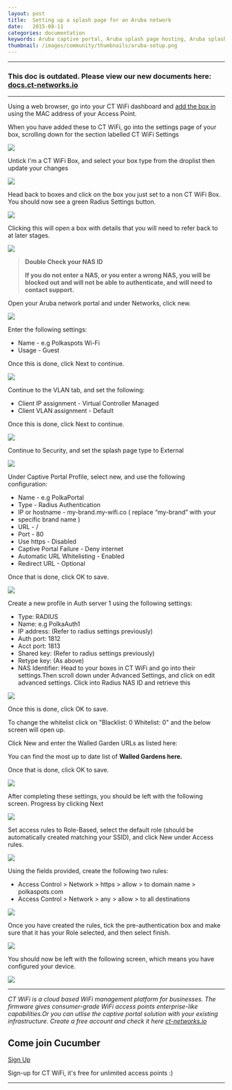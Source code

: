 ```yaml
---
layout: post
title:  Setting up a splash page for an Aruba network
date:   2015-08-11
categories: documentation
keywords: Aruba captive portal, Aruba splash page hosting, Aruba splash page not working, Aruba splash page template, Aruba splash page free, Aruba splash page html
thumbnail: /images/community/thumbnails/aruba-setup.png
---
```

<hr>
<h3>This doc is outdated. Please view our new documents here:<br>
<a href="https://docs.ct-networks.io/article/108-aruba-splash-page-setup">docs.ct-networks.io</a></h3>
<hr>

Using a web browser, go into your CT WiFi dashboard and <a href="/documentation/add-box.html" class="dst">add the box in</a> using the MAC address of your Access Point.

When you have added these to CT WiFi, go into the settings page of your box, scrolling down for the section labelled CT WiFi Settings

<div class="mdl-typography--text-center">
<img src="/images/community/tutorials/aruba-guide/box-settings.png">
</div>

Untick I'm a CT WiFi Box, and select your box type from the droplist then update your changes

<div class="mdl-typography--text-center">
<img src="/images/community/tutorials/aruba-guide/nonct-box.png">
</div>

Head back to boxes and click on the box you just set to a non CT WiFi Box. You should now see a green Radius Settings button.

<div class="mdl-typography--text-center">
<img src="/images/community/tutorials/aruba-guide/radius-settings.png">
</div>

Clicking this will open a box with details that you will need to refer back to at later stages.

<div class="mdl-typography--text-center">
<img src="/images/community/tutorials/aruba-guide/radius-info.png">
</div>

<blockquote><b>Double Check your NAS ID

If you do not enter a NAS, or you enter a wrong NAS, you will be blocked out and will not be able to authenticate, and will need to contact support.</b></blockquote>

Open your Aruba network portal and under Networks, click new.

<div class="mdl-typography--text-center">
<img src="/images/community/tutorials/aruba-guide/aruba-new.png">
</div>

Enter the following settings:

<ul>
<li>Name - e.g Polkaspots Wi-Fi
<li>Usage - Guest
</ul>

Once this is done, click Next to continue.

<div class="mdl-typography--text-center">
<img src="/images/community/tutorials/aruba-guide/wlan-settings.png">
</div>

Continue to the VLAN tab, and set the following:

<ul>
<li>Client IP assignment - Virtual Controller Managed
<li>Client VLAN assignment - Default
</ul>

Once this is done, click Next to continue.

<div class="mdl-typography--text-center">
<img src="/images/community/tutorials/aruba-guide/vlan-assignment.png">
</div>

Continue to Security, and set the splash page type to External

<div class="mdl-typography--text-center">
<img src="/images/community/tutorials/aruba-guide/external-splash.png">
</div>

Under Captive Portal Profile, select new, and use the following configuration:

<ul>
<li>Name - e.g PolkaPortal
<li>Type - Radius Authentication
<li>IP or hostname - my-brand.my-wifi.co ( replace “my-brand” with your <li>specific brand name )
<li>URL - /
<li>Port - 80
<li>Use https - Disabled
<li>Captive Portal Failure - Deny internet
<li>Automatic URL Whitelisting - Enabled
<li>Redirect URL - Optional
</ul>

Once that is done, click OK to save.

<div class="mdl-typography--text-center">
<img src="/images/community/tutorials/aruba-guide/captive-portal.png">
</div>

Create a new profile in Auth server 1 using the following settings:

<ul>
<li>Type: RADIUS
<li>Name: e.g PolkaAuth1
<li>IP address: (Refer to radius settings previously)
<li>Auth port: 1812
<li>Acct port: 1813
<li>Shared key: (Refer to radius settings previously)
<li>Retype key: (As above)
<li>NAS Identifier: Head to your boxes in CT WiFi and go into their settings.Then scroll down under Advanced Settings, and click on edit advanced settings. Click into Radius NAS ID and retrieve this
</ul>

<div class="mdl-typography--text-center">
<img src="/images/community/tutorials/aruba-guide/nas-id.png">
</div>

Once this is done, click OK to save.



To change the whitelist click on "Blacklist: 0 Whitelist: 0" and the below screen will open up.

Click New and enter the Walled Garden URLs as listed here:

You can find the most up to date list of <b><span data-elevio-article="18499">Walled Gardens here.</span></b>

Once that is done, click OK to save.

<div class="mdl-typography--text-center">
<img src="/images/community/tutorials/aruba-guide/walled-gardens.png">
</div>

After completing these settings, you should be left with the following screen. Progress by clicking Next

<div class="mdl-typography--text-center">
<img src="/images/community/tutorials/aruba-guide/security-next.png">
</div>

Set access rules to Role-Based, select the default role (should be automatically created matching your SSID), and click New under Access rules.

<div class="mdl-typography--text-center">
<img src="/images/community/tutorials/aruba-guide/access-rules.png">
</div>

Using the fields provided, create the following two rules:

<ul>
<li>Access Control > Network > https > allow > to domain name > polkaspots.com
<li>Access Control > Network > any > allow > to all destinations
</ul>

<div class="mdl-typography--text-center">
<img src="/images/community/tutorials/aruba-guide/new-rule.png">
</div>

Once you have created the rules, tick the pre-authentication box and make sure that it has your Role selected, and then select finish.

<div class="mdl-typography--text-center">
<img src="/images/community/tutorials/aruba-guide/pre-auth.png">
</div>

You should now be left with the following screen, which means you have configured your device.

<div class="mdl-typography--text-center">
<img src="/images/community/tutorials/aruba-guide/aruba-ui.png">
</div>

<hr>

*CT WiFi is a cloud based WiFi management platform for businesses. The firmware gives consumer-grade WiFi access points enterprise-like capabilities.Or you can utlise the captive portal solution with your existing infrastructure. Create a free account and check it here <a href="https://ct-networks.io">ct-networks.io</a>*

<div class="mdl-typography--text-center">

<h2>Come join Cucumber</h2>

<a href="https://my.ctapp.io/#/create" class="button success dst">Sign Up</a><br>

<p>Sign-up for CT WiFi, it's free for unlimited access points :)</p>

<hr>

</div>
